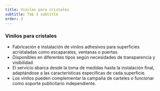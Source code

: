 ```yaml
---
title: Vinilos para cristales
subtitle: Tab 3 subtitle
order: 3
---
```


<h3 class="text-4xl font-bold">Vinilos para cristales</h3>

<ul>
  <li>Fabricación e instalación de vinilos adhesivos para superficies acristaladas como escaparates, ventanas o puertas.</li>
  <li>Disponibles en diferentes tipos según necesidades de transparencia y visibilidad.</li>
  <li>El servicio abarca desde la toma de medidas hasta la instalación final, adaptándose a las características específicas de cada superficie.</li>
  <li>Los vinilos pueden complementar la campaña de carteles o funcionar como soporte publicitario independiente.</li>
</ul>
